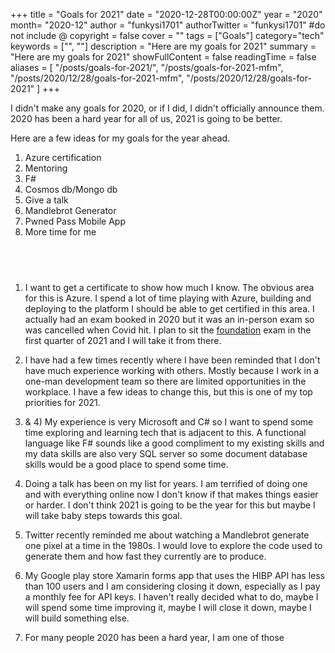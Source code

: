 +++
title = "Goals for 2021"
date = "2020-12-28T00:00:00Z"
year = "2020"
month= "2020-12"
author = "funkysi1701"
authorTwitter = "funkysi1701" #do not include @
copyright = false
cover = ""
tags = ["Goals"]
category="tech"
keywords = ["", ""]
description = "Here are my goals for 2021"
summary = "Here are my goals for 2021"
showFullContent = false
readingTime = false
aliases = [
    "/posts/goals-for-2021/",
    "/posts/goals-for-2021-mfm",
    "/posts/2020/12/28/goals-for-2021-mfm",
    "/posts/2020/12/28/goals-for-2021"
]
+++

I didn't make any goals for 2020, or if I did, I didn't officially announce them. 2020 has been a hard year for all of us, 2021 is going to be better.

Here are a few ideas for my goals for the year ahead.


1. Azure certification
2. Mentoring
3. F#
4. Cosmos db/Mongo db
5. Give a talk
6. Mandlebrot Generator
7. Pwned Pass Mobile App
8. More time for me

## &nbsp;

1) I want to get a certificate to show how much I know. The obvious area for this is Azure. I spend a lot of time playing with Azure, building and deploying to the platform I should be able to get certified in this area. I actually had an exam booked in 2020 but it was an in-person exam so was cancelled when Covid hit. I plan to sit the [foundation](https://docs.microsoft.com/en-us/learn/certifications/exams/az-900) exam in the first quarter of 2021 and I will take it from there.

2) I have had a few times recently where I have been reminded that I don't have much experience working with others. Mostly because I work in a one-man development team so there are limited opportunities in the workplace. I have a few ideas to change this, but this is one of my top priorities for 2021.

3) & 4) My experience is very Microsoft and C# so I want to spend some time exploring and learning tech that is adjacent to this. A functional language like F# sounds like a good compliment to my existing skills and my data skills are also very SQL server so some document database skills would be a good place to spend some time.

5) Doing a talk has been on my list for years. I am terrified of doing one and with everything online now I don't know if that makes things easier or harder. I don't think 2021 is going to be the year for this but maybe I will take baby steps towards this goal.

6) Twitter recently reminded me about watching a Mandlebrot generate one pixel at a time in the 1980s. I would love to explore the code used to generate them and how fast they currently are to produce. 

7) My Google play store Xamarin forms app that uses the HIBP API has less than 100 users and I am considering closing it down, especially as I pay a monthly fee for API keys. I haven't really decided what to do, maybe I will spend some time improving it, maybe I will close it down, maybe I will build something else.

8) For many people 2020 has been a hard year, I am one of those 